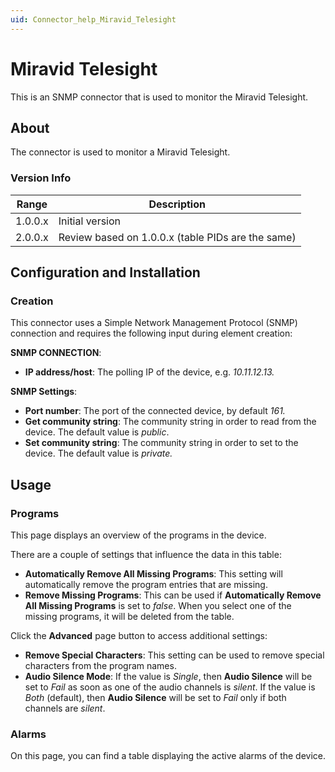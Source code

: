 ```yaml
---
uid: Connector_help_Miravid_Telesight
---
```


# Miravid Telesight

This is an SNMP connector that is used to monitor the Miravid Telesight.

## About

The connector is used to monitor a Miravid Telesight.

### Version Info

| **Range** | **Description**                                   |
|------------------|---------------------------------------------------|
| 1.0.0.x          | Initial version                                   |
| 2.0.0.x          | Review based on 1.0.0.x (table PIDs are the same) |

## Configuration and Installation

### Creation

This connector uses a Simple Network Management Protocol (SNMP) connection and requires the following input during element creation:

**SNMP CONNECTION**:

- **IP address/host**: The polling IP of the device, e.g. *10.11.12.13.*

**SNMP Settings**:

- **Port number**: The port of the connected device, by default *161.*
- **Get community string**: The community string in order to read from the device. The default value is *public*.
- **Set community string**: The community string in order to set to the device. The default value is *private.*

## Usage

### Programs

This page displays an overview of the programs in the device.

There are a couple of settings that influence the data in this table:

- **Automatically Remove All Missing Programs**: This setting will automatically remove the program entries that are missing.
- **Remove Missing Programs**: This can be used if **Automatically Remove All Missing Programs** is set to *false*. When you select one of the missing programs, it will be deleted from the table.

Click the **Advanced** page button to access additional settings:

- **Remove Special Characters**: This setting can be used to remove special characters from the program names.
- **Audio Silence Mode**: If the value is *Single*, then **Audio Silence** will be set to *Fail* as soon as one of the audio channels is *silent*. If the value is *Both* (default), then **Audio Silence** will be set to *Fail* only if both channels are *silent*.

### Alarms

On this page, you can find a table displaying the active alarms of the device.
